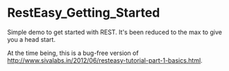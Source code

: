 RestEasy_Getting_Started
========================

Simple demo to get started with REST. It's been reduced to the max to give you a head start.

At the time being, this is a bug-free version of http://www.sivalabs.in/2012/06/resteasy-tutorial-part-1-basics.html.
